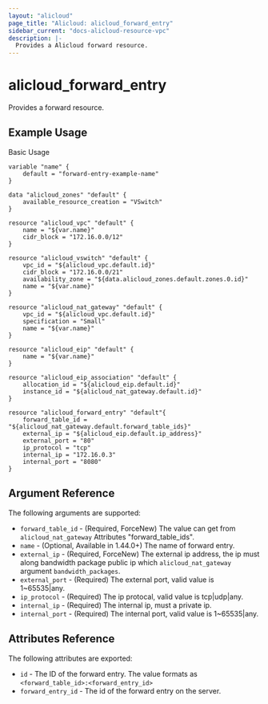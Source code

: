 ```yaml
---
layout: "alicloud"
page_title: "Alicloud: alicloud_forward_entry"
sidebar_current: "docs-alicloud-resource-vpc"
description: |-
  Provides a Alicloud forward resource.
---
```


# alicloud\_forward\_entry

Provides a forward resource.

## Example Usage

Basic Usage

```
variable "name" {
	default = "forward-entry-example-name"
}

data "alicloud_zones" "default" {
	available_resource_creation = "VSwitch"
}

resource "alicloud_vpc" "default" {
	name = "${var.name}"
	cidr_block = "172.16.0.0/12"
}

resource "alicloud_vswitch" "default" {
	vpc_id = "${alicloud_vpc.default.id}"
	cidr_block = "172.16.0.0/21"
	availability_zone = "${data.alicloud_zones.default.zones.0.id}"
	name = "${var.name}"
}

resource "alicloud_nat_gateway" "default" {
	vpc_id = "${alicloud_vpc.default.id}"
	specification = "Small"
	name = "${var.name}"
}

resource "alicloud_eip" "default" {
	name = "${var.name}"
}

resource "alicloud_eip_association" "default" {
	allocation_id = "${alicloud_eip.default.id}"
	instance_id = "${alicloud_nat_gateway.default.id}"
}

resource "alicloud_forward_entry" "default"{
	forward_table_id = "${alicloud_nat_gateway.default.forward_table_ids}"
	external_ip = "${alicloud_eip.default.ip_address}"
	external_port = "80"
	ip_protocol = "tcp"
	internal_ip = "172.16.0.3"
	internal_port = "8080"
}

```
## Argument Reference

The following arguments are supported:

* `forward_table_id` - (Required, ForceNew) The value can get from `alicloud_nat_gateway` Attributes "forward_table_ids".
* `name` - (Optional, Available in 1.44.0+) The name of forward entry.
* `external_ip` - (Required, ForceNew) The external ip address, the ip must along bandwidth package public ip which `alicloud_nat_gateway` argument `bandwidth_packages`.
* `external_port` - (Required) The external port, valid value is 1~65535|any.
* `ip_protocol` - (Required) The ip protocal, valid value is tcp|udp|any.
* `internal_ip` - (Required) The internal ip, must a private ip.
* `internal_port` - (Required) The internal port, valid value is 1~65535|any.

## Attributes Reference

The following attributes are exported:

* `id` - The ID of the forward entry. The value formats as `<forward_table_id>:<forward_entry_id>`
* `forward_entry_id` - The id of the forward entry on the server.
